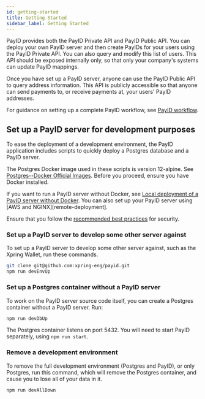 ```yaml
---
id: getting-started
title: Getting Started
sidebar_label: Getting Started
---
```


PayID provides both the PayID Private API and PayID Public API. You can deploy your own PayID server and then create PayIDs for your users using the PayID Private API. You can also query and modify this list of users. This API should be exposed internally only, so that only your company's systems can update PayID mappings.

Once you have set up a PayID server, anyone can use the PayID Public API to query address information. This API is publicly accessible so that anyone can send payments to, or receive payments at, your users' PayID addresses.

For guidance on setting up a complete PayID workflow, see [PayID workflow](payid-workflow).

## Set up a PayID server for development purposes

To ease the deployment of a development environment, the PayID application includes scripts to quickly deploy a Postgres database and a PayID server.

The Postgres Docker image used in these scripts is version
12-alpine. See [Postgres--Docker Official Images](https://hub.docker.com/_/postgres). Before you proceed, ensure you have Docker installed.

If you want to run a PayID server without Docker, see [Local deployment of a PayID server without Docker](local-deployment). You can also set up your PayID server using [AWS and NGINX][remote-deployment].

Ensure that you follow the [recommended best practices](payid-best-practices) for security.

### Set up a PayID server to develop some other server against

To set up a PayID server to develop some other server against, such as the Xpring Wallet, run these commands.

```bash
git clone git@github.com:xpring-eng/payid.git
npm run devEnvUp
```

### Set up a Postgres container without a PayID server

To work on the PayID server source code itself, you can create a Postgres container without a PayID server. Run:

```sh
npm run devDbUp
```

The Postgres container listens on port 5432. You will need to start PayID separately, using `npm run start`.

### Remove a development environment

To remove the full development environment (Postgres and PayID), or only Postgres, run this command, which will remove the Postgres container, and cause you to lose all of your data in it.

```sh
npm run devAllDown
```
